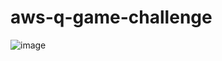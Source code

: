 # aws-q-game-challenge

![image](https://github.com/user-attachments/assets/398511cf-a527-4f00-a2e8-c6838569682e)
